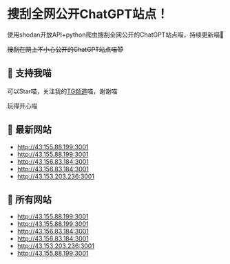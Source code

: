 # 搜刮全网公开ChatGPT站点！

使用shodan开放API+python爬虫搜刮全网公开的ChatGPT站点喵，持续更新喵🥳

~~搜刮在网上不小心公开的ChatGPT站点喵😈~~

## 🚀 支持我喵

可以Star喵，关注我的[TG频道](https://t.me/puddin_share)喵，谢谢喵

玩得开心喵

## 📖 最新网站

- http://43.155.88.199:3001
- http://43.155.88.199:3001
- http://43.156.83.184:3001
- http://43.156.83.184:3001
- http://43.153.203.236:3001


## 📖 所有网站

- http://43.155.88.199:3001
- http://43.155.88.199:3001
- http://43.156.83.184:3001
- http://43.156.83.184:3001
- http://43.153.203.236:3001
- http://43.155.88.199:3001


